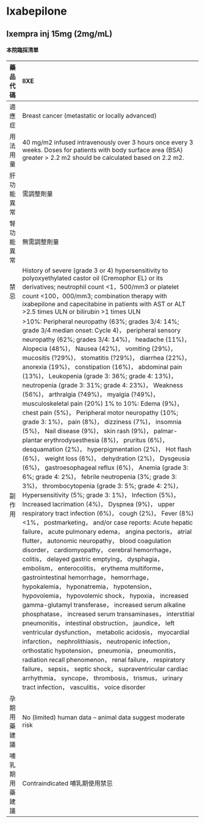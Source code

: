 # Ixabepilone

## Ixempra inj 15mg (2mg/mL)

#### 本院臨採清單

| 藥品代碼       | IIXE                                                                                                                                                                                                                                                                                                                                                                                                                                                                                                                                                                                                                                                                                                                                                                                                                                                                                                                                                                                                                                                                                                                                                                                                                                                                                                                                                                                                                                                                                                                                                                                                                                                                                                                                                                                                                                                                                                                                                                                                                                                                                                                                                                                                                                          |
|:---------------|:----------------------------------------------------------------------------------------------------------------------------------------------------------------------------------------------------------------------------------------------------------------------------------------------------------------------------------------------------------------------------------------------------------------------------------------------------------------------------------------------------------------------------------------------------------------------------------------------------------------------------------------------------------------------------------------------------------------------------------------------------------------------------------------------------------------------------------------------------------------------------------------------------------------------------------------------------------------------------------------------------------------------------------------------------------------------------------------------------------------------------------------------------------------------------------------------------------------------------------------------------------------------------------------------------------------------------------------------------------------------------------------------------------------------------------------------------------------------------------------------------------------------------------------------------------------------------------------------------------------------------------------------------------------------------------------------------------------------------------------------------------------------------------------------------------------------------------------------------------------------------------------------------------------------------------------------------------------------------------------------------------------------------------------------------------------------------------------------------------------------------------------------------------------------------------------------------------------------------------------------|
| 適應症         | Breast cancer (metastatic or locally advanced)                                                                                                                                                                                                                                                                                                                                                                                                                                                                                                                                                                                                                                                                                                                                                                                                                                                                                                                                                                                                                                                                                                                                                                                                                                                                                                                                                                                                                                                                                                                                                                                                                                                                                                                                                                                                                                                                                                                                                                                                                                                                                                                                                                                                |
| 用法用量       | 40 mg/m2 infused intravenously over 3 hours once every 3 weeks. Doses for patients with body surface area (BSA) greater > 2.2 m2 should be calculated based on 2.2 m2.                                                                                                                                                                                                                                                                                                                                                                                                                                                                                                                                                                                                                                                                                                                                                                                                                                                                                                                                                                                                                                                                                                                                                                                                                                                                                                                                                                                                                                                                                                                                                                                                                                                                                                                                                                                                                                                                                                                                                                                                                                                                        |
| 肝功能異常     | 需調整劑量                                                                                                                                                                                                                                                                                                                                                                                                                                                                                                                                                                                                                                                                                                                                                                                                                                                                                                                                                                                                                                                                                                                                                                                                                                                                                                                                                                                                                                                                                                                                                                                                                                                                                                                                                                                                                                                                                                                                                                                                                                                                                                                                                                                                                                    |
| 腎功能異常     | 無需調整劑量                                                                                                                                                                                                                                                                                                                                                                                                                                                                                                                                                                                                                                                                                                                                                                                                                                                                                                                                                                                                                                                                                                                                                                                                                                                                                                                                                                                                                                                                                                                                                                                                                                                                                                                                                                                                                                                                                                                                                                                                                                                                                                                                                                                                                                  |
| 禁忌           | History of severe (grade 3 or 4) hypersensitivity to polyoxyethylated castor oil (Cremophor EL) or its derivatives; neutrophil count <1，500/mm3 or platelet count <100，000/mm3; combination therapy with ixabepilone and capecitabine in patients with AST or ALT >2.5 times ULN or bilirubin >1 times ULN                                                                                                                                                                                                                                                                                                                                                                                                                                                                                                                                                                                                                                                                                                                                                                                                                                                                                                                                                                                                                                                                                                                                                                                                                                                                                                                                                                                                                                                                                                                                                                                                                                                                                                                                                                                                                                                                                                                                  |
| 副作用         | >10%: Peripheral neuropathy (63%; grades 3/4: 14%; grade 3/4 median onset: Cycle 4)， peripheral sensory neuropathy (62%; grades 3/4: 14%)， headache (11%)， Alopecia (48%)， Nausea (42%)， vomiting (29%)， mucositis (?29%)， stomatitis (?29%)， diarrhea (22%)， anorexia (19%)， constipation (16%)， abdominal pain (13%)， Leukopenia (grade 3: 36%; grade 4: 13%)， neutropenia (grade 3: 31%; grade 4: 23%)， Weakness (56%)， arthralgia (?49%)， myalgia (?49%)， musculoskeletal pain (20%) 1% to 10%: Edema (9%)， chest pain (5%)， Peripheral motor neuropathy (10%; grade 3: 1%)， pain (8%)， dizziness (7%)， insomnia (5%)， Nail disease (9%)， skin rash (9%)， palmar-plantar erythrodysesthesia (8%)， pruritus (6%)， desquamation (2%)， hyperpigmentation (2%)， Hot flash (6%)， weight loss (6%)， dehydration (2%)， Dysgeusia (6%)， gastroesophageal reflux (6%)， Anemia (grade 3: 6%; grade 4: 2%)， febrile neutropenia (3%; grade 3: 3%)， thrombocytopenia (grade 3: 5%; grade 4: 2%)， Hypersensitivity (5%; grade 3: 1%)， Infection (5%)， Increased lacrimation (4%)， Dyspnea (9%)， upper respiratory tract infection (6%)， cough (2%)， Fever (8%) <1%， postmarketing， and/or case reports: Acute hepatic failure， acute pulmonary edema， angina pectoris， atrial flutter， autonomic neuropathy， blood coagulation disorder， cardiomyopathy， cerebral hemorrhage， colitis， delayed gastric emptying， dysphagia， embolism， enterocolitis， erythema multiforme， gastrointestinal hemorrhage， hemorrhage， hypokalemia， hyponatremia， hypotension， hypovolemia， hypovolemic shock， hypoxia， increased gamma-glutamyl transferase， increased serum alkaline phosphatase， increased serum transaminases， interstitial pneumonitis， intestinal obstruction， jaundice， left ventricular dysfunction， metabolic acidosis， myocardial infarction， nephrolithiasis， neutropenic infection， orthostatic hypotension， pneumonia， pneumonitis， radiation recall phenomenon， renal failure， respiratory failure， sepsis， septic shock， supraventricular cardiac arrhythmia， syncope， thrombosis， trismus， urinary tract infection， vasculitis， voice disorder |
| 孕期用藥建議   | No (limited) human data – animal data suggest moderate risk                                                                                                                                                                                                                                                                                                                                                                                                                                                                                                                                                                                                                                                                                                                                                                                                                                                                                                                                                                                                                                                                                                                                                                                                                                                                                                                                                                                                                                                                                                                                                                                                                                                                                                                                                                                                                                                                                                                                                                                                                                                                                                                                                                                   |
| 哺乳期用藥建議 | Contraindicated 哺乳期使用禁忌                                                                                                                                                                                                                                                                                                                                                                                                                                                                                                                                                                                                                                                                                                                                                                                                                                                                                                                                                                                                                                                                                                                                                                                                                                                                                                                                                                                                                                                                                                                                                                                                                                                                                                                                                                                                                                                                                                                                                                                                                                                                                                                                                                                                                |

